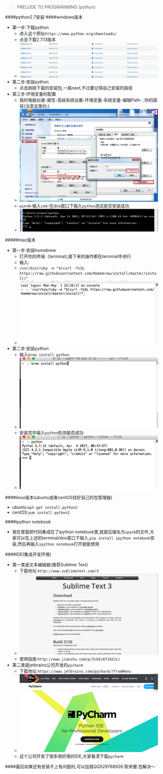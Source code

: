 >PRELUDE TO PROGRAMMING (python)

####python2.7安装
####windows版本
 - 第一步:下载python 
 	- 进入这个网址`https://www.python.org/downloads/`
 	- 点击下载2.7.13版本
 	- <img src="./img/屏幕快照 2017-05-01 下午10.59.23.png"/>
 - 第二步:安装python
   - 点击刚刚下载的安装包,一路next,不过要记得自己安装的路径
 - 第三步:环境变量的配置
 	- 我的电脑右键-属性-高级系统设置-环境变量-系统变量-编辑Path- ;你的路径(注意这里的;)
 	- <img src="./img/屏幕快照 2017-05-01 下午11.02.13.png"/>
 	- `win+R`-输入`cmd`-在dos窗口下输入`python`测试是否安装成功
 	- <img src="./img/屏幕快照 2017-05-01 下午11.04.17.png"/>

#####mac版本
 - 第一步:安装homebrew 
 	 - 打开你的终端（terminal),接下来的操作都在terminal中进行
 	 - 输入:
 	 - `/usr/bin/ruby -e "$(curl -fsSL https://raw.githubusercontent.com/Homebrew/install/master/install)"`
 	 - <img src="./img/屏幕快照 2017-05-01 下午10.54.58.png"/>
 - 第二步:安装python
 	 - 输入`brew install python`
 	 - <img src="./img/屏幕快照 2017-05-01 下午10.55.17.png"/>
 	 - 安装完毕输入`python`检测是否成功
 	 - <img src="./img/屏幕快照 2017-05-01 下午10.55.29.png"/>

####linux版本(ubuntu或者centOS找好自己的包管理器)
 - ubuntu:`apt-get install python2`
 - centOS:`yum install python2`

####ipython notebook
 - 我在里面把代码集成在了ipython notebook里,就是后缀名为`ipynb`的文件,大家可以在上述的terminal/dos窗口下输入,`pip install ipython notebook`安装,然后再输入`ipython notebook`打开就能使用

####IDE(集成开发环境)
 - 第一类是文本编辑器(推荐Sublime Text)
 	 - 下载地址:`http://www.sublimetext.com/3`
 	 - <img src="./img/屏幕快照 2017-05-02 下午2.49.31.png"/>
 	 - 使用指南:`http://www.jianshu.com/p/3cb5c6f2421c/`
 - 第二类是jetbrains公司开发的`pycharm`
 	 - 下载地址:`https://www.jetbrains.com/pycharm/?fromMenu`
 	 - <img src="./img/屏幕快照 2017-05-02 下午2.47.29.png"/>
 	 - 这个公司开发了很多很好用的IDE,大家看清下载`pycharm`

####最后如果还有安装不上有问题的,可以加我QQ529768926 陈宋健.包解决～